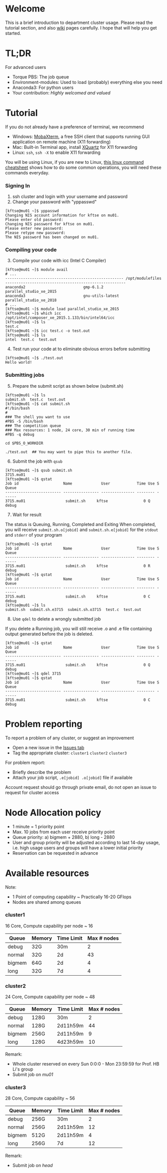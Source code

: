 # Welcome

This is a brief introduction to department cluster usage. Please read the tutorial section, and also [wiki](https://github.com/kftsehk/phy-clusters/wiki) pages carefully. I hope that will help you get started.

# TL;DR

For advanced users

- Torque PBS: The job queue
- Environment-modules: Used to load (probably) everything else you need
- Anaconda3: For python users
- Your contribution: _Highly welcomed and valued_
 
# Tutorial

If you do not already have a preference of terminal, we recommend 

- Windows: [MobaXterm](https://mobaxterm.mobatek.net/), a free SSH client that supports running GUI application on remote machine (X11 forwarding)
- Mac: Built-in Terminal app, install [XQuartz](https://www.xquartz.org/) for X11 forwarding
- Linux: `ssh`, `ssh -X` to enable X11 forwarding

You will be using Linux, if you are new to Linux, [this linux command cheatsheet](https://github.com/kftsehk/phy-clusters/wiki/Linux-commands) shows how to do some common operations, you will need these commands everyday.

### Signing In
1. ssh cluster and login with your username and password
2. Change your password with "yppasswd"
```
[kftse@mu01 ~]$ yppasswd
Changing NIS account information for kftse on mu01.
Please enter old password:
Changing NIS password for kftse on mu01.
Please enter new password:
Please retype new password:
The NIS password has been changed on mu01.
```

### Compiling your code
3. Compile your code with icc (Intel C Compiler)
```
[kftse@mu01 ~]$ module avail
# ...
----------------------------------------------------- /opt/modulefiles ------------------------------------------------------
anaconda2                          gmp-6.1.2                          parallel_studio_xe_2015
anaconda3                          gnu-utils-latest                   parallel_studio_xe_2018
# ...
[kftse@mu01 ~]$ module load parallel_studio_xe_2015
[kftse@mu01 ~]$ which icc
/opt/intel/composer_xe_2015.1.133/bin/intel64/icc
[kftse@mu01 ~]$ ls
test.c
[kftse@mu01 ~]$ icc test.c -o test.out
[kftse@mu01 ~]$ ls
intel  test.c  test.out
```
4. Test run your code at to eliminate obvious errors before submitting
```
[kftse@mu01 ~]$ ./test.out
Hello world!
```

### Submitting jobs
5. Prepare the submit script as shown below (submit.sh)
```
[kftse@mu01 ~]$ ls
submit.sh  test.c  test.out
[kftse@mu01 ~]$ cat submit.sh
#!/bin/bash
#
### The shell you want to use
#PBS -S /bin/bash
### The competition queue
### Max resources: 1 node, 24 core, 30 min of running time
#PBS -q debug

cd $PBS_O_WORKDIR

./test.out  ## You may want to pipe this to another file.
```
6. Submit the job with `qsub`
```
[kftse@mu01 ~]$ qsub submit.sh
3715.mu01
[kftse@mu01 ~]$ qstat
Job id                    Name             User            Time Use S Queue
------------------------- ---------------- --------------- -------- - -----
3715.mu01                  submit.sh     kftse                0 Q debug
```
7. Wait for result

The status is Queuing, Running, Completed and Exiting
When completed, you will receive `submit.sh.o[jobid]` and `submit.sh.e[jobid]` for the `stdout` and `stderr` of your program
```
[kftse@mu01 ~]$ qstat
Job id                    Name             User            Time Use S Queue
------------------------- ---------------- --------------- -------- - -----
3715.mu01                  submit.sh     kftse                0 R debug
[kftse@mu01 ~]$ qstat
Job id                    Name             User            Time Use S Queue
------------------------- ---------------- --------------- -------- - -----
3715.mu01                  submit.sh     kftse                0 C debug
[kftse@mu01 ~]$ ls
submit.sh  submit.sh.e3715  submit.sh.o3715  test.c  test.out
```
8. Use `qdel` to delete a wrongly submitted job

If you delete a Running job, you will still receive .o and .e file containing output generated before the job is deleted.
```
[kftse@mu01 ~]$ qstat
Job id                    Name             User            Time Use S Queue
------------------------- ---------------- --------------- -------- - -----
3715.mu01                  submit.sh     kftse                0 Q debug
[kftse@mu01 ~]$ qdel 3715
[kftse@mu01 ~]$ qstat
Job id                    Name             User            Time Use S Queue
------------------------- ---------------- --------------- -------- - -----
3715.mu01                  submit.sh     kftse                0 C debug
```

# Problem reporting

To report a problem of any cluster, or suggest an improvement

- Open a new issue in the [Issues tab](https://github.com/kftsehk/phy-clusters/issues)
- Tag the appropriate cluster: `cluster1` `cluster2` `cluster3`

For problem report:
- Briefly describe the problem
- Attach your job script, `.e[jobid] .o[jobid]` file if available

Account request should go through private email, do not open an issue to request for cluster access 

# Node Allocation policy

- 1 minute = 1 priority point
- Max. 10 jobs from each user receive priority point
- Queue priority: a) bigmem + 2880, b) long - 2880
- User and group priority will be adjusted according to last 14-day usage, i.e. high usage users and groups will have a lower initial priority
- Reservation can be requested in advance

# Available resources

Note:
- 1 Point of computing capability ~ Practically 16-20 GFlops
- Nodes are shared among queues

### cluster1

16 Core, Compute capability per node ~ 16

Queue | Memory | Time Limit | Max # nodes 
---|---|---|---
debug | 32G | 30m | 2
normal | 32G | 2d | 43
bigmem | 64G | 2d | 4
long | 32G | 7d | 4


### cluster2

24 Core, Compute capability per node ~ 48

Queue | Memory | Time Limit | Max # nodes
---|---|---|---
debug | 128G | 30m | 2
normal | 128G | 2d11h59m | 44
bigmem | 256G | 2d11h59m | 9
long | 128G | 4d23h59m | 10

Remark:
- Whole cluster reserved on every Sun 0:0:0 - Mon 23:59:59 for Prof. HB Li's group
- Submit job on _mu01_

### cluster3

28 Core, Compute capability ~ 56

Queue | Memory | Time Limit | Max # nodes
---|---|---|---
debug | 256G | 30m | 2
normal | 256G | 2d11h59m | 12
bigmem | 512G | 2d11h59m | 4
long | 256G | 7d | 12

Remark:
- Submit job on _head_
